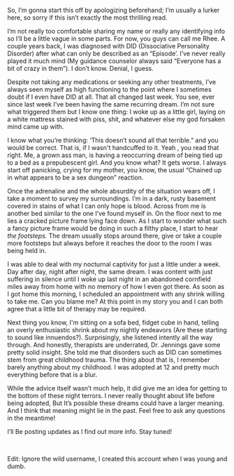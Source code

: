 

So, I’m gonna start this off by apologizing beforehand; I’m usually a lurker here, so sorry if this isn’t exactly the most thrilling read.

I’m not really too comfortable sharing my name or really any identifying info so I’ll be a little vague in some parts. For now, you guys can call me Rhee. A couple years back, I was diagnosed with DID (Dissociative Personality Disorder) after what can only be described as an “Episode’. I’ve never really played it much mind (My guidance counselor always said “Everyone has a bit of crazy in them”). I don’t know. Denial, I guess. 

Despite not taking any medications or seeking any other treatments, I’ve always seen myself as high functioning to the point where I sometimes doubt if I even have DID at all. That all changed last week. You see, ever since last week I’ve been having the same recurring dream. I’m not sure what triggered them but I know one thing: I woke up as a little girl, laying on a white mattress stained with piss, shit, and whatever else my god forsaken mind came up with.  

I know what you’re thinking: ‘This doesn’t sound all that terrible.” and you would be correct. That is,  if I wasn't handcuffed to it. Yeah , you read that right. Me, a grown ass man, is having a reoccurring dream of being tied up to a bed as a prepubescent girl. And you know what? It gets worse. I always start off panicking, crying for my mother, you know, the usual “Chained up in what appears to be a sex dungeon” reaction. 

Once the adrenaline and the whole absurdity of the situation wears off, I take a moment to survey my surroundings. I’m in a dark, rusty basement covered in stains of what I can only hope is blood. Across from me is another bed similar to the one I’ve found myself in. On the floor next to me lies a cracked picture frame lying face down. As I start to wonder what such a fancy picture frame would be doing in such a filthy place, I start to hear *the footsteps.* The dream usually stops around there, give or take a couple more footsteps but always before it reaches the door to the room I was being held in.

I was able to deal with my nocturnal captivity for just a little under a week. Day after day, night after night, the same dream. I was content with just suffering in silence until I woke up last night in an abandoned cornfield miles away from home with no memory of how I even got there. As soon as I got home this morning, I scheduled an appointment with any shrink willing to take me. Can you blame me? At this point in my story you and I can both agree that a little bit of therapy may be required. 

Next thing you know, I'm sitting on a sofa bed, fidget cube in hand, telling an overly enthusiastic shrink about my nightly endeavors (Are these starting to sound like innuendos?). Surprisingly, she listened intently all the way through. And honestly, therapists are underrated, Dr. Jennings gave some pretty solid insight. She told me that disorders such as DID can sometimes stem from great childhood trauma. The thing about that is, I remember barely anything about my childhood. I was adopted at 12 and pretty much everything before that is a blur.

While the advice itself wasn’t much help, it did give me an idea for getting to the bottom of these night terrors. I never really thought about life before being adopted, But It’s possible these dreams could have a larger meaning. And I think that meaning might lie in the past. Feel free to ask any questions in the meantime!

I’ll Be posting updates as I find out more info. Stay tuned!

&#x200B;

Edit: Ignore the wild username, I created this account when I was young and dumb.
